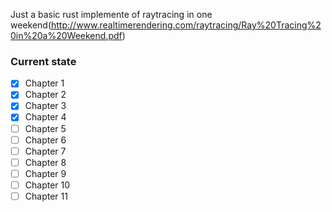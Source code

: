 Just a basic rust implemente of raytracing in one weekend(http://www.realtimerendering.com/raytracing/Ray%20Tracing%20in%20a%20Weekend.pdf)

### Current state

- [X] Chapter 1
- [X] Chapter 2
- [X] Chapter 3
- [X] Chapter 4
- [ ] Chapter 5
- [ ] Chapter 6
- [ ] Chapter 7
- [ ] Chapter 8
- [ ] Chapter 9
- [ ] Chapter 10
- [ ] Chapter 11